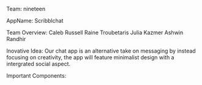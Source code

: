 Team: nineteen

AppName: Scribblchat

Team Overview:
Caleb Russell
Raine Troubetaris
Julia Kazmer
Ashwin Randhir

Inovative Idea:
Our chat app is an alternative take on messaging by instead focusing on creativity, 
the app will feature minimalist design with a intergrated social aspect. 

Important Components: